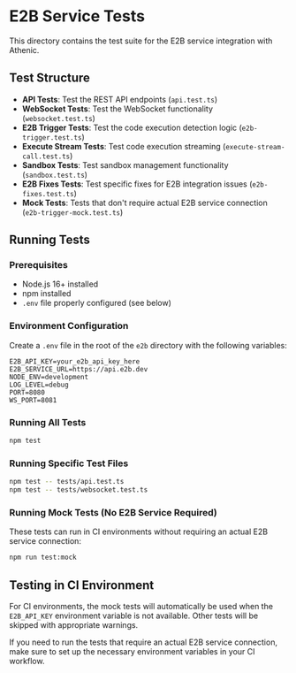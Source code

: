 # E2B Service Tests

This directory contains the test suite for the E2B service integration with Athenic.

## Test Structure

- **API Tests**: Test the REST API endpoints (`api.test.ts`)
- **WebSocket Tests**: Test the WebSocket functionality (`websocket.test.ts`)
- **E2B Trigger Tests**: Test the code execution detection logic (`e2b-trigger.test.ts`)
- **Execute Stream Tests**: Test code execution streaming (`execute-stream-call.test.ts`)
- **Sandbox Tests**: Test sandbox management functionality (`sandbox.test.ts`)
- **E2B Fixes Tests**: Test specific fixes for E2B integration issues (`e2b-fixes.test.ts`)
- **Mock Tests**: Tests that don't require actual E2B service connection (`e2b-trigger-mock.test.ts`)

## Running Tests

### Prerequisites

- Node.js 16+ installed
- npm installed
- `.env` file properly configured (see below)

### Environment Configuration

Create a `.env` file in the root of the `e2b` directory with the following variables:

```
E2B_API_KEY=your_e2b_api_key_here
E2B_SERVICE_URL=https://api.e2b.dev
NODE_ENV=development
LOG_LEVEL=debug
PORT=8080
WS_PORT=8081
```

### Running All Tests

```bash
npm test
```

### Running Specific Test Files

```bash
npm test -- tests/api.test.ts
npm test -- tests/websocket.test.ts
```

### Running Mock Tests (No E2B Service Required)

These tests can run in CI environments without requiring an actual E2B service connection:

```bash
npm run test:mock
```

## Testing in CI Environment

For CI environments, the mock tests will automatically be used when the `E2B_API_KEY` environment variable is not available. Other tests will be skipped with appropriate warnings.

If you need to run the tests that require an actual E2B service connection, make sure to set up the necessary environment variables in your CI workflow. 
